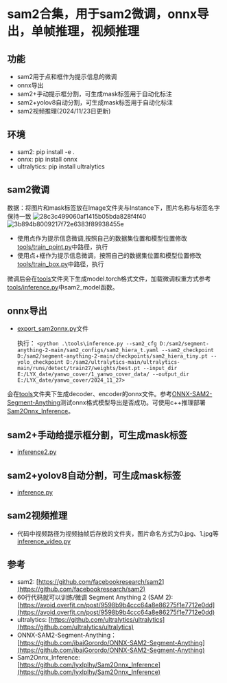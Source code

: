 # sam2合集，用于sam2微调，onnx导出，单帧推理，视频推理
## 功能
  * sam2用于点和框作为提示信息的微调
  * onnx导出
  * sam2+手动提示框分割，可生成mask标签用于自动化标注
  * sam2+yolov8自动分割，可生成mask标签用于自动化标注
  * sam2视频推理(2024/11/23日更新)

## 环境
 * sam2: pip install -e .
 * onnx: pip install onnx
 * ultralytics: pip install ultralytics

## sam2微调
 数据：将图片和mask标签放在Image文件夹与Instance下，图片名称与标签名字保持一致
![28c3c499060af1415b05bda828f4f40](https://github.com/user-attachments/assets/2fc523f5-a20d-48cf-aae5-9da009cafc8c)
![3b894b8009217f72e6383f89938455e](https://github.com/user-attachments/assets/ac9b088e-822c-4be7-907e-448afa483bb1)

 * 使用点作为提示信息微调,按照自己的数据集位置和模型位置修改[tools/train_point.py](./tools/train_point.py)中路径，执行
 * 使用点+框作为提示信息微调，按照自己的数据集位置和模型位置修改[tools/train_box.py](./tools/train_box.py)中路径，执行

 微调后会在[tools](./tools)文件夹下生成model.torch格式文件，加载微调权重方式参考[tools/inference.py](./tools/inference.py)中sam2_model函数。
## onnx导出
 * [export_sam2onnx.py](./tools/export_sam2onnx.py)文件

   执行：
`<python .\tools\inference.py --sam2_cfg D:/sam2/segment-anything-2-main/sam2_configs/sam2_hiera_t.yaml --sam2_checkpoint D:/sam2/segment-anything-2-main/checkpoints/sam2_hiera_tiny.pt --yolo_checkpoint D:/sam2/ultralytics-main/ultralytics-main/runs/detect/train27/weights/best.pt --input_dir E:/LYX_date/yanwo_cover/1_yanwo_cover_data/ --output_dir E:/LYX_date/yanwo_cover/2024_11_27>` 
 
 会在[tools](./tools)文件夹下生成decoder、encoder的onnx文件。参考[ONNX-SAM2-Segment-Anything](https://github.com/ibaiGorordo/ONNX-SAM2-Segment-Anything)测试onnx格式模型导出是否成功。可使用c++推理部署[Sam2Onnx_Inference](https://github.com/lyxlplhy/Sam2Onnx_Inference)。
## sam2+手动给提示框分割，可生成mask标签
 * [inference2.py](./tools/inference2.py)
## sam2+yolov8自动分割，可生成mask标签
 * [inference.py](./tools/inference.py)
## sam2视频推理
 * 代码中视频路径为视频抽帧后存放的文件夹，图片命名方式为0.jpg、1.jpg等 [inference_video.py](./tools/inference_video.py)
## 参考
* sam2: [https://github.com/facebookresearch/sam2](https://github.com/facebookresearch/sam2)
* 60行代码就可以训练/微调 Segment Anything 2 (SAM 2): [https://avoid.overfit.cn/post/9598b9b4ccc64a8e86275f1e7712e0dd](https://avoid.overfit.cn/post/9598b9b4ccc64a8e86275f1e7712e0dd)
* ultralytics: [https://github.com/ultralytics/ultralytics](https://github.com/ultralytics/ultralytics)
* ONNX-SAM2-Segment-Anything：[https://github.com/ibaiGorordo/ONNX-SAM2-Segment-Anything](https://github.com/ibaiGorordo/ONNX-SAM2-Segment-Anything)
* Sam2Onnx_Inference: [https://github.com/lyxlplhy/Sam2Onnx_Inference](https://github.com/lyxlplhy/Sam2Onnx_Inference)
   
